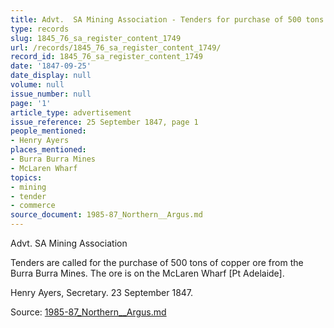 ```yaml
---
title: Advt.  SA Mining Association - Tenders for purchase of 500 tons of copper ore
type: records
slug: 1845_76_sa_register_content_1749
url: /records/1845_76_sa_register_content_1749/
record_id: 1845_76_sa_register_content_1749
date: '1847-09-25'
date_display: null
volume: null
issue_number: null
page: '1'
article_type: advertisement
issue_reference: 25 September 1847, page 1
people_mentioned:
- Henry Ayers
places_mentioned:
- Burra Burra Mines
- McLaren Wharf
topics:
- mining
- tender
- commerce
source_document: 1985-87_Northern__Argus.md
---
```


Advt.  SA Mining Association

Tenders are called for the purchase of 500 tons of copper ore from the Burra Burra Mines.  The ore is on the McLaren Wharf [Pt Adelaide].

Henry Ayers, Secretary.  23 September 1847.

Source: [1985-87_Northern__Argus.md](/downloads/markdown/1985-87_Northern__Argus.md)
